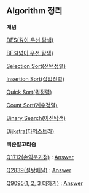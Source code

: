 Algorithm 정리
--


**개념**

[DFS(깊이 우선 탐색)](https://github.com/kimjinmi/MyAlgorithm/blob/master/Algorithm/dfsExample.java)

[BFS(넓이 우선 탐색)](https://github.com/kimjinmi/MyAlgorithm/blob/master/Algorithm/bfsExample.java)



[Selection Sort(선택정렬)](https://github.com/kimjinmi/MyAlgorithm/blob/master/Algorithm/selectionSort.java)

[Insertion Sort(삽입정렬)](https://github.com/kimjinmi/MyAlgorithm/blob/master/Algorithm/insertionSort.java)

[Quick Sort(퀵정렬)](https://github.com/kimjinmi/MyAlgorithm/blob/master/Algorithm/quickSort.java)

[Count Sort(계수정렬)](https://github.com/kimjinmi/MyAlgorithm/blob/master/Algorithm/countSort.java)



[Binary Search(이진탐색)](https://github.com/kimjinmi/MyAlgorithm/blob/master/Algorithm/binarySearch.java)



[Dijkstra(다익스트라)](https://github.com/kimjinmi/MyAlgorithm/blob/master/Algorithm/dijkstra_a.java)





**백준알고리즘**

[Q1712(손익분기점)](https://www.acmicpc.net/problem/1712) : [Answer](https://github.com/kimjinmi/MyAlgorithm/blob/master/%EB%B0%B1%EC%A4%80/q1712.java)

[Q2839(설탕배달)](https://www.acmicpc.net/problem/2839) : [Answer](https://github.com/kimjinmi/MyAlgorithm/blob/master/%EB%B0%B1%EC%A4%80/q2839.java)

[Q9095(1, 2, 3 더하기)](https://www.acmicpc.net/problem/9095) : [Answer](https://github.com/kimjinmi/MyAlgorithm/blob/master/%EB%B0%B1%EC%A4%80/q9095.java)


